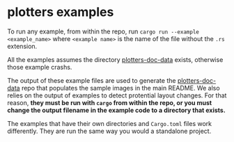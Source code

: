 # plotters examples

To run any example, from within the repo, run `cargo run --example <example_name>` where `<example name>` is the name of the file without the `.rs` extension.

All the examples assumes the directory [plotters-doc-data](https://github.com/38/plotters-doc-data) exists, otherwise those example crashs.

The output of these example files are used to generate the [plotters-doc-data](https://github.com/38/plotters-doc-data) repo that populates the sample images in the main README.
We also relies on the output of examples to detect protential layout changes.
For that reason, **they must be run with `cargo` from within the repo, or you must change the output filename in the example code to a directory that exists.**

The examples that have their own directories and `Cargo.toml` files work differently. They are run the same way you would a standalone project.

